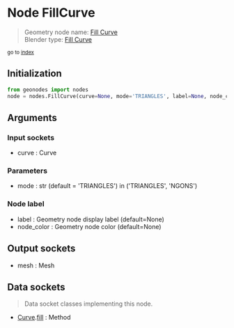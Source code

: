 
# Node FillCurve

> Geometry node name: [Fill Curve](https://docs.blender.org/manual/en/latest/modeling/geometry_nodes/curve/fill_curve.html)<br>
  Blender type: [Fill Curve](https://docs.blender.org/api/current/bpy.types.GeometryNodeFillCurve.html)
  
<sub>go to [index](/docs/index.md)</sub>

## Initialization

```python
from geonodes import nodes
node = nodes.FillCurve(curve=None, mode='TRIANGLES', label=None, node_color=None)
```



## Arguments


### Input sockets

- curve : Curve

### Parameters

- mode : str (default = 'TRIANGLES') in ('TRIANGLES', 'NGONS')

### Node label

- label : Geometry node display label (default=None)
- node_color : Geometry node color (default=None)

## Output sockets

- mesh : Mesh

## Data sockets

> Data socket classes implementing this node.
  
  
- [Curve](/docs/sockets/Curve.md).[fill](/docs/sockets/Curve.md#fill) : Method
  
